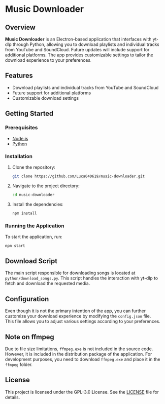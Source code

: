 
# Music Downloader

## Overview

**Music Downloader** is an Electron-based application that interfaces with yt-dlp through Python, allowing you to download playlists and individual tracks from YouTube and SoundCloud. Future updates will include support for additional platforms. The app provides customizable settings to tailor the download experience to your preferences.

## Features

- Download playlists and individual tracks from YouTube and SoundCloud
- Future support for additional platforms
- Customizable download settings

## Getting Started

### Prerequisites

- [Node.js](https://nodejs.org/)
- [Python](https://www.python.org/)

### Installation

1. Clone the repository:
    ```bash
    git clone https://github.com/Luca040619/music-downloader.git
    ```
2. Navigate to the project directory:
    ```bash
    cd music-downloader
    ```
3. Install the dependencies:
    ```bash
    npm install
    ```

### Running the Application

To start the application, run:
```bash
npm start
```

## Download Script

The main script responsible for downloading songs is located at `python/download_songs.py`. This script handles the interaction with yt-dlp to fetch and download the requested media.

## Configuration

Even though it is not the primary intention of the app, you can further customize your download experience by modifying the `config.json` file. This file allows you to adjust various settings according to your preferences.

## Note on ffmpeg

Due to file size limitations, `ffmpeg.exe` is not included in the source code. However, it is included in the distribution package of the application. For development purposes, you need to download `ffmpeg.exe` and place it in the `ffmpeg` folder.

## License

This project is licensed under the GPL-3.0 License. See the [LICENSE](LICENSE) file for details.
